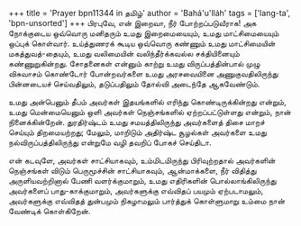 +++
title = 'Prayer bpn11344 in தமிழ்'
author = 'Bahá'u'lláh'
tags = ['lang-ta', 'bpn-unsorted']
+++
பிரபுவே, என் இறைவா, நீர் போற்றப்படுவீராக! அக நோக்குடைய ஒவ்வொரு மனிதரும் உமது இறைமையையும், உமது மாட்சிமையையும் ஒப்புக் கொள்வார். உய்த்துணரக் கூடிய ஒவ்வொரு கண்ணும் உமது மாட்சிமையின் மகத்துவத்-தையும், உமது வலிமையின் வலிந்தீர்க்கவல்ல சக்தியினையும் கண்ணுறுகின்றது. சோதனைகள் என்னும் காற்று உமது விருப்பத்தின்பால் முழு விசுவாசம் கொண்டோர் போன்றவர்களை உமது அரசவையினை அணுகுவதிலிருந்து பின்னடையச் செய்வதிலும், தடுப்பதிலும் தோல்வி அடைந்தே ஆகவேண்டும். 

உமது அன்பெனும் தீபம் அவர்கள் இதயங்களில் எரிந்து கொண்டிருக்கின்றது என்றும், உமது மென்மையெனும் ஒளி அவர்கள் நெஞ்சங்களில் ஏற்றப்பட்டுள்ளது என்றும், நான் நினைக்கின்றேன். துரதிர்ஷ்டம் உமது சமயத்திலிருந்து அவர்களைத் திசை மாறச் செய்யும் திறமையற்றது; மேலும், மாறிடும் அதிர்ஷ்ட சூழல்கள் அவர்களை உமது நல்விருப்பத்திலிருந்து என்றுமே வழி தவறிப் போகச் செய்திடா. 

என் கடவுளே, அவர்கள் சாட்சியாகவும், உம்மிடமிருந்து பிரிவுற்றதால் அவர்களின் நெஞ்சங்கள் விடும் பெருமூச்சின் சாட்சியாகவும், ஆன்மாக்களை, நீர் விதித்து அருளியவற்றினால் பேணி வளர்க்குமாறும், உமது எதிரிகளின் பொல்லாங்கிலிருந்து அவர்களைப் பாது-காக்குமாறும், அவர்களுக்கு எவ்விதப் பயமும் ஏற்படாமலும், அவர்களுக்கு எவ்விதத் துன்பமும் நிகழாமலும் பார்த்துக் கொள்ளுமாறு உம்மை நான் வேண்டிக் கொள்கிறேன்.
